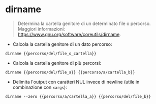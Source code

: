 # dirname

> Determina la cartella genitore di un determinato file o percorso.
> Maggiori informazioni: <https://www.gnu.org/software/coreutils/dirname>.

- Calcola la cartella genitore di un dato percorso:

`dirname {{percorso/del/file_o_cartella}}`

- Calcola la cartella genitore di più percorsi:

`dirname {{percorso/del/file_a}} {{percorso/a/cartella_b}}`

- Delimita l'output con caratteri NUL invece di newline (utile in combinazione con `xargs`):

`dirname --zero {{percorso/a/cartella_a}} {{percorso/del/file_b}}`
